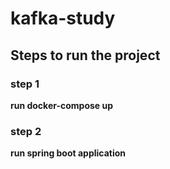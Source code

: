 # kafka-study

## Steps to run the project

### step 1
**run docker-compose up**

### step 2
**run spring boot application**
